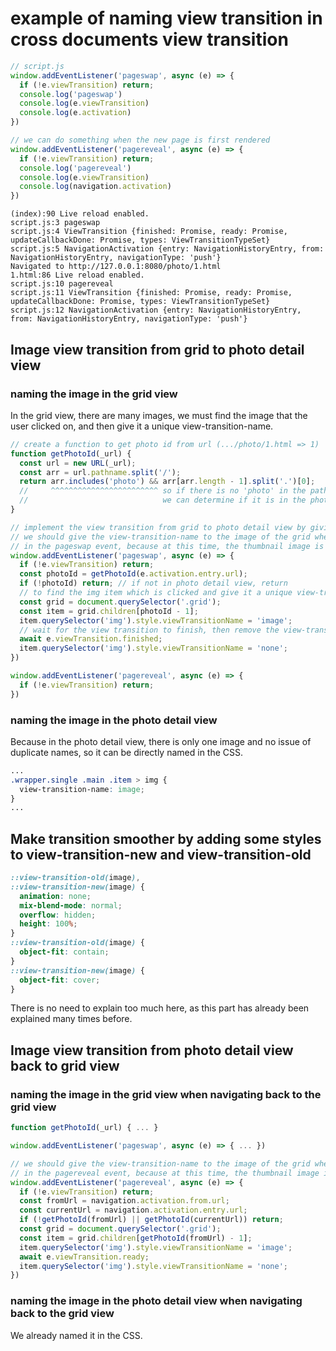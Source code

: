 # example of naming view transition in cross documents view transition

```js
// script.js
window.addEventListener('pageswap', async (e) => {
  if (!e.viewTransition) return;
  console.log('pageswap')
  console.log(e.viewTransition)
  console.log(e.activation)
})

// we can do something when the new page is first rendered
window.addEventListener('pagereveal', async (e) => {
  if (!e.viewTransition) return;
  console.log('pagereveal')
  console.log(e.viewTransition)
  console.log(navigation.activation)
})
```


```
(index):90 Live reload enabled.
script.js:3 pageswap
script.js:4 ViewTransition {finished: Promise, ready: Promise, updateCallbackDone: Promise, types: ViewTransitionTypeSet}
script.js:5 NavigationActivation {entry: NavigationHistoryEntry, from: NavigationHistoryEntry, navigationType: 'push'}
Navigated to http://127.0.0.1:8080/photo/1.html
1.html:86 Live reload enabled.
script.js:10 pagereveal
script.js:11 ViewTransition {finished: Promise, ready: Promise, updateCallbackDone: Promise, types: ViewTransitionTypeSet}
script.js:12 NavigationActivation {entry: NavigationHistoryEntry, from: NavigationHistoryEntry, navigationType: 'push'}
```

## Image view transition from grid to photo detail view

### naming the image in the grid view

In the grid view, there are many images, we must find the image that the user clicked on, and then give it a unique view-transition-name.

```js
// create a function to get photo id from url (.../photo/1.html => 1)
function getPhotoId(_url) {
  const url = new URL(_url);
  const arr = url.pathname.split('/');
  return arr.includes('photo') && arr[arr.length - 1].split('.')[0];
  //     ^^^^^^^^^^^^^^^^^^^^^^^^ so if there is no 'photo' in the path, return false
  //                              we can determine if it is in the photo detail view or grid view by this
}

// implement the view transition from grid to photo detail view by giving the image a unique view-transition-name
// we should give the view-transition-name to the image of the grid when we navigate to the photo detail view
// in the pageswap event, because at this time, the thumbnail image is in the *old state*
window.addEventListener('pageswap', async (e) => {
  if (!e.viewTransition) return;
  const photoId = getPhotoId(e.activation.entry.url);
  if (!photoId) return; // if not in photo detail view, return
  // to find the img item which is clicked and give it a unique view-transition-name `image`
  const grid = document.querySelector('.grid');
  const item = grid.children[photoId - 1];
  item.querySelector('img').style.viewTransitionName = 'image';
  // wait for the view transition to finish, then remove the view-transition-name for safety
  await e.viewTransition.finished;
  item.querySelector('img').style.viewTransitionName = 'none';
})

window.addEventListener('pagereveal', async (e) => {
  if (!e.viewTransition) return;
})
```

### naming the image in the photo detail view

Because in the photo detail view, there is only one image and no issue of duplicate names, so it can be directly named in the CSS.

```css
...
.wrapper.single .main .item > img {
  view-transition-name: image;
}
...

```

## Make transition smoother by adding some styles to view-transition-new and view-transition-old

```css
::view-transition-old(image),
::view-transition-new(image) {
  animation: none;
  mix-blend-mode: normal;
  overflow: hidden;
  height: 100%;
}
::view-transition-old(image) {
  object-fit: contain;
}
::view-transition-new(image) {
  object-fit: cover;
}
```

There is no need to explain too much here, as this part has already been explained many times before.

## Image view transition from photo detail view back to grid view

### naming the image in the grid view when navigating back to the grid view

```js
function getPhotoId(_url) { ... }

window.addEventListener('pageswap', async (e) => { ... })

// we should give the view-transition-name to the image of the grid when we navigate back to the grid view
// in the pagereveal event, because at this time, the thumbnail image is in the *new state*
window.addEventListener('pagereveal', async (e) => {
  if (!e.viewTransition) return;
  const fromUrl = navigation.activation.from.url;
  const currentUrl = navigation.activation.entry.url;
  if (!getPhotoId(fromUrl) || getPhotoId(currentUrl)) return;
  const grid = document.querySelector('.grid');
  const item = grid.children[getPhotoId(fromUrl) - 1];
  item.querySelector('img').style.viewTransitionName = 'image';
  await e.viewTransition.ready;
  item.querySelector('img').style.viewTransitionName = 'none';
})
```

### naming the image in the photo detail view when navigating back to the grid view

We already named it in the CSS.


